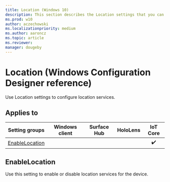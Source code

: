 ```yaml
---
title: Location (Windows 10)
description: This section describes the Location settings that you can configure in provisioning packages for Windows 10 using Windows Configuration Designer.
ms.prod: w10
author: aczechowski
ms.localizationpriority: medium
ms.author: aaroncz
ms.topic: article
ms.reviewer: 
manager: dougeby
---
```


# Location (Windows Configuration Designer reference)

Use Location settings to configure location services.

## Applies to

| Setting groups | Windows client | Surface Hub | HoloLens | IoT Core |
| --- | :---: | :---: | :---: | :---: |
| [EnableLocation](#enablelocation) |  |  |  | ✔️ |

## EnableLocation

Use this setting to enable or disable location services for the device.

